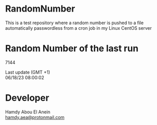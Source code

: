 # RandomNumber    
This is a test repository where a random number is pushed to a file automatically passwordless from a cron job in my Linux CentOS server    
# Random Number of the last run   
7144
      
Last update (GMT +1)    
06/18/23 08:00:02
# Developer    
Hamdy Abou El Anein   
hamdy.aea@protonmail.com
